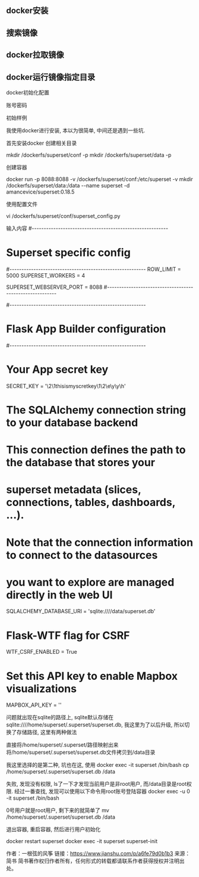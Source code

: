 ## docker安装

## 搜索镜像

## docker拉取镜像

## docker运行镜像指定目录

docker初始化配置

账号密码

初始样例



我使用docker进行安装, 本以为很简单, 中间还是遇到一些坑.

首先安装docker
创建相关目录

mkdir /dockerfs/superset/conf -p
mkdir /dockerfs/superset/data -p


创建容器

docker run -p 8088:8088 -v /dockerfs/superset/conf:/etc/superset -v mkdir /dockerfs/superset/data:/data  --name superset -d amancevice/superset:0.18.5


使用配置文件

vi /dockerfs/superset/conf/superset_config.py

输入内容
#---------------------------------------------------------
# Superset specific config
#---------------------------------------------------------
ROW_LIMIT = 5000
SUPERSET_WORKERS = 4

SUPERSET_WEBSERVER_PORT = 8088
#---------------------------------------------------------

#---------------------------------------------------------
# Flask App Builder configuration
#---------------------------------------------------------
# Your App secret key
SECRET_KEY = '\2\1thisismyscretkey\1\2\e\y\y\h'

# The SQLAlchemy connection string to your database backend
# This connection defines the path to the database that stores your
# superset metadata (slices, connections, tables, dashboards, ...).
# Note that the connection information to connect to the datasources
# you want to explore are managed directly in the web UI
SQLALCHEMY_DATABASE_URI = 'sqlite:////data/superset.db'

# Flask-WTF flag for CSRF
WTF_CSRF_ENABLED = True

# Set this API key to enable Mapbox visualizations
MAPBOX_API_KEY = ''

问题就出现在sqlite的路径上, sqlite默认存储在sqlite:////home/superset/.superset/superset.db, 我这里为了以后升级, 所以切换了存储路径, 这里有两种做法

直接将/home/superset/.superset/路径映射出来
将/home/superset/.superset/superset.db文件拷贝到/data目录

我这里选择的是第二种, 坑也在这, 使用
docker exec -it superset /bin/bash
cp /home/superset/.superset/superset.db /data

失败, 发现没有权限, ls了一下才发现当前用户是非root用户, 而/data目录是root权限.
经过一番查找, 发现可以使用以下命令用root账号登陆容器
docker exec -u 0 -it superset /bin/bash

0号用户就是root用户, 剩下来的就简单了
mv /home/superset/.superset/superset.db /data


退出容器, 重启容器, 然后进行用户初始化

docker restart superset 
docker exec -it superset superset-init

作者：一根弦的风筝
链接：https://www.jianshu.com/p/a6fe79d0b1b3
来源：简书
简书著作权归作者所有，任何形式的转载都请联系作者获得授权并注明出处。


